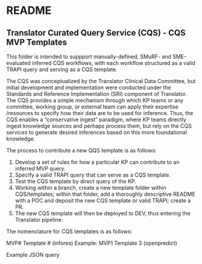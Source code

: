 # README

## Translator Curated Query Service (CQS) - CQS MVP Templates

This folder is intended to suppport manually-defined, SMuRF- and SME-evaluated inferred CQS workflows, with each workflow structured as a valid TRAPI query and serving as a CQS template.

The CQS was conceptualized by the Translator Clinical Data Committee, but initial development and implementation were conducted under the Standards and Reference Implementation (SRI) component of Translator. The CQS provides a simple mechanism through which KP teams or any committee, working group, or external team can apply their expertise /resources to specify how their data are to be used for inference. Thus, the CQS enables a ”conservative ingest” paradigm, where KP teams directly ingest knowledge sources and perhaps process them, but rely on the CQS services to generate desired inferences based on this more foundational knowledge.

The process to contribute a new QQS template is as follows:

1. Develop a set of rules for how a particular KP can contribute to an inferred MVP query.
2. Specify a valid TRAPI query that can serve as a CQS template.
3. Test the CQS template by direct query of the KP.
4. Working within a branch, create a new template folder within CQS/templates; within that folder, add a thoroughly descriptive README with a POC and deposit the new CQS template or valid TRAPI; create a PR.
5. The new CQS template will then be deployed to DEV, thus entering the Translator pipeline.

The nomenclature for CQS templates is as follows:

MVP# Template # (infores)
Example: MVP1 Template 3 (openpredict)

Example JSON query




